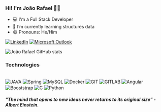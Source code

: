 ### Hi! I'm João Rafael 👋🏼

- 💻 I'm a Full Stack Developer
- 🌱 I’m currently learning structures data
- 😄 Pronouns: He/Him

[![LinkedIn](https://img.shields.io/badge/LinkedIn-0077B5?style=for-the-badge&logo=linkedin&logoColor=white)](https://www.linkedin.com/in/joao-rafael-leite/) [![Microsoft Outlook](https://img.shields.io/badge/Microsoft_Outlook-0078D4?style=for-the-badge&logo=microsoft-outlook&logoColor=whitem)](mailto:joaorafael.leite@hotmail.com)

![João Rafael GitHub stats](https://github-readme-stats.vercel.app/api?username=joaorafaelleite&show_icons=true&theme=dracula)

### Technologies

<div style="display: inline_block"></br>
  <img align="center" alt="JAVA" src="https://img.shields.io/badge/Java-ED8B00?style=for-the-badge&logo=java&logoColor=white" />
  <img align="center" alt="Spring" src="https://img.shields.io/badge/Spring-6DB33F?style=for-the-badge&logo=spring&logoColor=white" />
  <img align="center" alt="MySQL" src="https://img.shields.io/badge/MySQL-005C84?style=for-the-badge&logo=mysql&logoColor=white" />
  <img align="center" alt="Docker" src="https://img.shields.io/badge/docker-%230db7ed.svg?style=for-the-badge&logo=docker&logoColor=white" />
  <img align="center" alt="GIT" src="https://img.shields.io/badge/GIT-E44C30?style=for-the-badge&logo=git&logoColor=white" />
  <img align="center" alt="GITLAB" src="https://img.shields.io/badge/GitLab-330F63?style=for-the-badge&logo=gitlab&logoColor=white" />
  <img align="center" alt="Angular" src="https://img.shields.io/badge/Angular-DD0031?style=for-the-badge&logo=angular&logoColor=white" />
  <img align="center" alt="Booststrap" src="https://img.shields.io/badge/Bootstrap-563D7C?style=for-the-badge&logo=bootstrap&logoColor=white" />
  <img align="center" alt="C" src="https://img.shields.io/badge/C-00599C?style=for-the-badge&logo=c&logoColor=white" />
  <img align="center" alt="Python" src="https://img.shields.io/badge/Python-14354C?style=for-the-badge&logo=python&logoColor=white" />
  
</div>
<h5>
  "The mind that opens to new ideas never returns to its original size" - Albert Einstein.
</h5>
